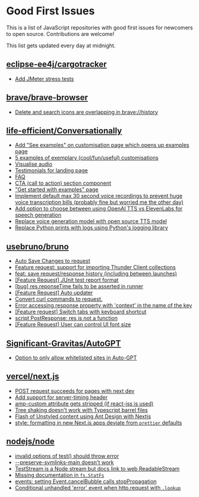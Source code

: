 # Good First Issues

This is a list of JavaScript repositories with good first issues for newcomers to open source. Contributions are welcome!

This list gets updated every day at midnight.

## [eclipse-ee4j/cargotracker](https://github.com/eclipse-ee4j/cargotracker)

- [Add JMeter stress tests](https://github.com/eclipse-ee4j/cargotracker/issues/17)

## [brave/brave-browser](https://github.com/brave/brave-browser)

- [Delete and search icons are overlapping in brave://history](https://github.com/brave/brave-browser/issues/32399)

## [life-efficient/Conversationally](https://github.com/life-efficient/Conversationally)

- [Add "See examples" on customisation page which opens up examples page](https://github.com/life-efficient/Conversationally/issues/70)
- [5 examples of exemplary (cool/fun/useful) customisations](https://github.com/life-efficient/Conversationally/issues/64)
- [Visualise audio](https://github.com/life-efficient/Conversationally/issues/75)
- [Testimonials for landing page](https://github.com/life-efficient/Conversationally/issues/77)
- [FAQ](https://github.com/life-efficient/Conversationally/issues/78)
- [CTA (call to action) section component](https://github.com/life-efficient/Conversationally/issues/79)
- ["Get started with examples" page](https://github.com/life-efficient/Conversationally/issues/63)
- [Implement default max 30 second voice recordings to prevent huge voice transcription bills (probably fine but worried me the other day)](https://github.com/life-efficient/Conversationally/issues/54)
- [Add option to choose between using OpenAI TTS vs ElevenLabs for speech generation](https://github.com/life-efficient/Conversationally/issues/28)
- [Replace voice generation model with open source TTS model](https://github.com/life-efficient/Conversationally/issues/8)
- [Replace Python prints with logs using Python's logging library](https://github.com/life-efficient/Conversationally/issues/20)

## [usebruno/bruno](https://github.com/usebruno/bruno)

- [Auto Save Changes to request](https://github.com/usebruno/bruno/issues/142)
- [Feature request: support for importing Thunder Client collections](https://github.com/usebruno/bruno/issues/511)
- [feat: save request/response history (including between launches)](https://github.com/usebruno/bruno/issues/411)
- [[Feature Request] JUnit test report format](https://github.com/usebruno/bruno/issues/503)
- [[bug] res.reponseTime fails to be asserted in runner](https://github.com/usebruno/bruno/issues/1145)
- [[Feature Request] Auto updater](https://github.com/usebruno/bruno/issues/103)
- [Convert curl commands to request.](https://github.com/usebruno/bruno/issues/338)
- [Error accessing response property with 'context' in the name of the key](https://github.com/usebruno/bruno/issues/521)
- [[Feature request] Switch tabs with keyboard shortcut](https://github.com/usebruno/bruno/issues/736)
- [script PostResponse: res is not a function ](https://github.com/usebruno/bruno/issues/481)
- [[Feature Request] User can control UI font size](https://github.com/usebruno/bruno/issues/713)

## [Significant-Gravitas/AutoGPT](https://github.com/Significant-Gravitas/AutoGPT)

- [Option to only allow whitelisted sites in Auto-GPT](https://github.com/Significant-Gravitas/AutoGPT/issues/5289)

## [vercel/next.js](https://github.com/vercel/next.js)

- [POST request succeeds for pages with next dev](https://github.com/vercel/next.js/issues/38863)
- [Add support for server-timing header](https://github.com/vercel/next.js/issues/12382)
- [amp-custom attribute gets stripped (if react-jss is used)](https://github.com/vercel/next.js/issues/12243)
- [Tree shaking doesn't work with Typescript barrel files](https://github.com/vercel/next.js/issues/12557)
- [Flash of Unstyled content using Ant Design with Nextjs](https://github.com/vercel/next.js/issues/48483)
- [style: formatting in new Next.js apps deviate from `prettier` defaults](https://github.com/vercel/next.js/issues/54402)

## [nodejs/node](https://github.com/nodejs/node)

- [invalid options of test() should throw error](https://github.com/nodejs/node/issues/51161)
- [--preserve-symlinks-main doesn't work](https://github.com/nodejs/node/issues/41000)
- [TestStream is a Node stream but docs link to web ReadableStream](https://github.com/nodejs/node/issues/51174)
- [Missing documentation in `fs.StatFs`](https://github.com/nodejs/node/issues/50749)
- [events: setting Event.cancelBubble calls stopPropagation](https://github.com/nodejs/node/issues/50401)
- [Conditional unhandled 'error' event when http.request with `.lookup`](https://github.com/nodejs/node/issues/48771)

